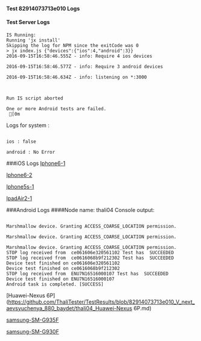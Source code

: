 #### Test 82914073713e010 Logs

#### Test Server Logs
```
IS Running:
Running 'jx install'
Skipping the log for NPM since the exitCode was 0
> jx index.js {"devices":{"ios":4,"android":3}}
2016-09-15T16:58:46.555Z - info: Require 4 ios devices

2016-09-15T16:58:46.577Z - info: Require 3 android devices

2016-09-15T16:58:46.634Z - info: listening on *:3000


 
Run IS script aborted
 
One or more Android tests are failed.
 [0m

```


Logs for system : 
```

ios : false

android : No Error
```


###iOS Logs
[Iphone6-1](https://github.com/ThaliTester/TestResults/blob/82914073713e010_V_next_aevsyuchenya_880_baydet/iOS_Iphone6-1.md)

[Iphone6-2](https://github.com/ThaliTester/TestResults/blob/82914073713e010_V_next_aevsyuchenya_880_baydet/iOS_Iphone6-2.md)

[Iphone5s-1](https://github.com/ThaliTester/TestResults/blob/82914073713e010_V_next_aevsyuchenya_880_baydet/iOS_Iphone5s-1.md)

[IpadAir2-1](https://github.com/ThaliTester/TestResults/blob/82914073713e010_V_next_aevsyuchenya_880_baydet/iOS_IpadAir2-1.md)


###Android Logs
####Node name: thali04
Console output:
```

Marshmallow device. Granting ACCESS_COARSE_LOCATION permission.

Marshmallow device. Granting ACCESS_COARSE_LOCATION permission.

Marshmallow device. Granting ACCESS_COARSE_LOCATION permission.
STOP log received from  ce061606e320561102 Test has  SUCCEEDED
STOP log received from  ce0616068b9f212302 Test has  SUCCEEDED
Device test finished on ce061606e320561102 
Device test finished on ce0616068b9f212302 
STOP log received from  ENU7N16516000107 Test has  SUCCEEDED
Device test finished on ENU7N16516000107 
Android task is completed. [SUCCESS]
```
[Huawei-Nexus 6P](https://github.com/ThaliTester/TestResults/blob/82914073713e010_V_next_aevsyuchenya_880_baydet/thali04_Huawei-Nexus 6P.md)

[samsung-SM-G935F](https://github.com/ThaliTester/TestResults/blob/82914073713e010_V_next_aevsyuchenya_880_baydet/thali04_samsung-SM-G935F.md)

[samsung-SM-G930F](https://github.com/ThaliTester/TestResults/blob/82914073713e010_V_next_aevsyuchenya_880_baydet/thali04_samsung-SM-G930F.md)


